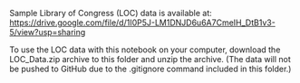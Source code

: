 Sample Library of Congress (LOC) data is available at:
https://drive.google.com/file/d/1I0P5J-LM1DNJD6u6A7CmeIH_DtB1v3-5/view?usp=sharing

To use the  LOC data with this notebook on your computer, download the LOC_Data.zip archive to this folder and unzip the archive. (The data will not be pushed to GitHub due to the .gitignore command included in this folder.) 
